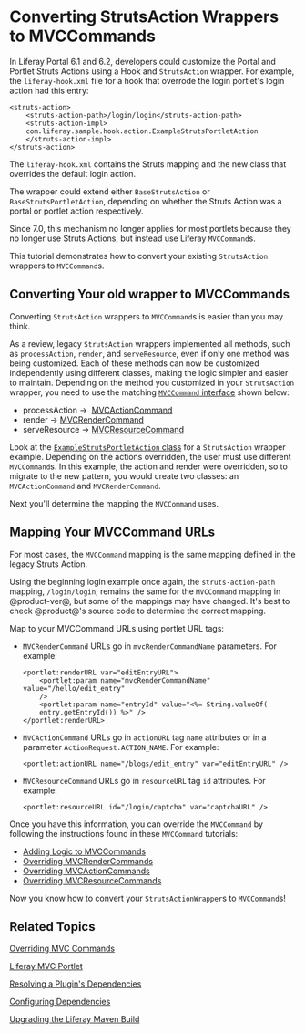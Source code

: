 # Converting StrutsAction Wrappers to MVCCommands [](id=converting-strutsactionwrappers-to-mvccommands)

In Liferay Portal 6.1 and 6.2, developers could customize the Portal and Portlet
Struts Actions using a Hook and `StrutsAction` wrapper. For example, the
`liferay-hook.xml` file for a hook that overrode the login portlet's login
action had this entry:

    <struts-action>
        <struts-action-path>/login/login</struts-action-path>
        <struts-action-impl>
        com.liferay.sample.hook.action.ExampleStrutsPortletAction
        </struts-action-impl>
    </struts-action>

The `liferay-hook.xml` contains the Struts mapping and the new class that 
overrides the default login action. 

The wrapper could extend either `BaseStrutsAction` or `BaseStrutsPortletAction`,
depending on whether the Struts Action was a portal or portlet action
respectively.

Since 7.0, this mechanism no longer applies for most portlets because they no
longer use Struts Actions, but  instead use Liferay `MVCCommand`s.

This tutorial demonstrates how to convert your existing `StrutsAction` wrappers
to `MVCCommand`s. 

## Converting Your old wrapper to MVCCommands [](id=converting-your-old-wrapper-to-mvccommands)

Converting `StrutsAction` wrappers to `MVCCommand`s is easier than you may
think.

As a review, legacy `StrutsAction` wrappers implemented all methods, such as
`processAction`, `render`, and `serveResource`, even if only one method was
being customized. Each of these methods can now be customized independently
using different classes, making the logic simpler and easier to maintain.
Depending on the method you customized in your `StrutsAction` wrapper, you need
to use the matching 
[`MVCCommand` interface](@platform-ref@/7.1-latest/javadocs/portal-kernel/com/liferay/portal/kernel/portlet/bridges/mvc/MVCCommand.html)
shown below:

-   processAction &rarr;  [MVCActionCommand](@platform-ref@/7.1-latest/javadocs/portal-kernel/com/liferay/portal/kernel/portlet/bridges/mvc/MVCActionCommand.html)
-   render &rarr; [MVCRenderCommand](@platform-ref@/7.1-latest/javadocs/portal-kernel/com/liferay/portal/kernel/portlet/bridges/mvc/MVCRenderCommand.html)
-   serveResource &rarr; [MVCResourceCommand](@platform-ref@/7.1-latest/javadocs/portal-kernel/com/liferay/portal/kernel/portlet/bridges/mvc/MVCResourceCommand.html)

Look at the
[`ExampleStrutsPortletAction` class](https://dev.liferay.com/develop/tutorials/-/knowledge_base/6-2/overriding-and-adding-struts-actions)
for a `StrutsAction` wrapper example. Depending on the actions overridden, the
user must use different `MVCCommand`s. In this example, the action and render
were overridden, so to migrate to the new pattern, you would create two classes:
an `MVCActionCommand` and `MVCRenderCommand`.

Next you'll determine the mapping the `MVCCommand` uses.

## Mapping Your MVCCommand URLs [](id=mapping-your-mvccommand-urls)

For most cases, the `MVCCommand` mapping is the same mapping defined in the 
legacy Struts Action.

Using the beginning login example once again, the `struts-action-path` mapping,
`/login/login`, remains the same for the `MVCCommand` mapping in @product-ver@,
but some of the mappings may have changed. It's best to check @product@'s source
code to determine the correct mapping.

Map to your MVCCommand URLs using portlet URL tags:

-   `MVCRenderCommand` URLs go in `mvcRenderCommandName` parameters. For
    example:

        <portlet:renderURL var="editEntryURL">
            <portlet:param name="mvcRenderCommandName" value="/hello/edit_entry" 
            />
            <portlet:param name="entryId" value="<%= String.valueOf(
            entry.getEntryId()) %>" />
        </portlet:renderURL>    

-   `MVCActionCommand` URLs go in `actionURL` tag `name` attributes or in a
    parameter `ActionRequest.ACTION_NAME`. For example:

        <portlet:actionURL name="/blogs/edit_entry" var="editEntryURL" />
 
-   `MVCResourceCommand` URLs go in `resourceURL` tag `id` attributes. For
    example:

        <portlet:resourceURL id="/login/captcha" var="captchaURL" />

Once you have this information, you can override the `MVCCommand` by following
the instructions found in these `MVCCommand` tutorials:

-   [Adding Logic to MVCCommands](/develop/tutorials/-/knowledge_base/7-1/adding-logic-to-mvc-commands)
-   [Overriding MVCRenderCommands](/develop/tutorials/-/knowledge_base/7-1/overriding-mvcrendercommand)
-   [Overriding MVCActionCommands](/develop/tutorials/-/knowledge_base/7-1/overriding-mvcactioncommand)
-   [Overriding MVCResourceCommands](/develop/tutorials/-/knowledge_base/7-1/overriding-mvcresourcecommand)

Now you know how to convert your `StrutsActionWrapper`s to `MVCCommand`s!

## Related Topics [](id=related-topics)

[Overriding MVC Commands](/develop/tutorials/-/knowledge_base/7-1/overriding-mvc-commands)

[Liferay MVC Portlet](/develop/tutorials/-/knowledge_base/7-1/liferay-mvc-portlet)

[Resolving a Plugin's Dependencies](/develop/tutorials/-/knowledge_base/7-1/resolving-a-plugins-dependencies)

[Configuring Dependencies](/develop/tutorials/-/knowledge_base/7-1/configuring-dependencies)

[Upgrading the Liferay Maven Build](/develop/tutorials/-/knowledge_base/7-1/upgrading-the-liferay-maven-build)
